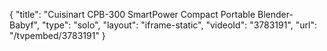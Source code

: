 {
    "title": "Cuisinart CPB-300 SmartPower Compact Portable Blender- Babyf",
    "type": "solo",
    "layout": "iframe-static",
    "videoId": "3783191",
    "url": "\/tvpembed\/3783191"
}